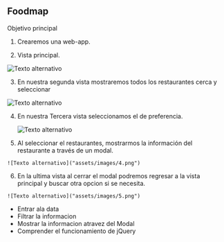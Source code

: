 ## Foodmap

Objetivo principal


1. Crearemos una web-app.

2.  Vista principal.

 ![Texto alternativo]("assets/images/1.png")


 3. En nuestra segunda vista mostraremos todos los restaurantes cerca y seleccionar

  ![Texto alternativo]("assets/images/2.png")

  4. En nuestra Tercera vista seleccionamos el de preferencia.

      ![Texto alternativo]("assets/images/3.png")

  5. Al seleccionar el restaurantes, mostrarmos la información del restaurante a través de un modal.

    ![Texto alternativo]("assets/images/4.png")

  6. En la ultima vista al cerrar el modal podremos regresar a la vista principal y buscar otra opcion si se necesita.

    ![Texto alternativo]("assets/images/5.png")




- Entrar ala data
- Filtrar la informacion
- Mostrar la informacion atravez del Modal
- Comprender el funcionamiento de jQuery
